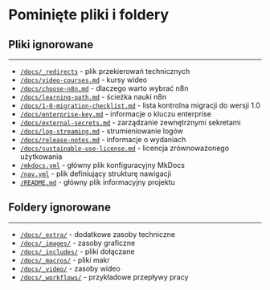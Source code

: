 # Pominięte pliki i foldery

## Pliki ignorowane
--------------------------------------------------
- [`/docs/_redirects`](https://github.com/n8n-io/n8n-docs/blob/main/docs/_redirects) - plik przekierowań technicznych
- [`/docs/video-courses.md`](https://github.com/n8n-io/n8n-docs/blob/main/docs/video-courses.md) - kursy wideo
- [`/docs/choose-n8n.md`](https://github.com/n8n-io/n8n-docs/blob/main/docs/choose-n8n.md) - dlaczego warto wybrać n8n
- [`/docs/learning-path.md`](https://github.com/n8n-io/n8n-docs/blob/main/docs/learning-path.md) - ścieżka nauki n8n
- [`/docs/1-0-migration-checklist.md`](https://github.com/n8n-io/n8n-docs/blob/main/docs/1-0-migration-checklist.md) - lista kontrolna migracji do wersji 1.0
- [`/docs/enterprise-key.md`](https://github.com/n8n-io/n8n-docs/blob/main/docs/enterprise-key.md) - informacje o kluczu enterprise
- [`/docs/external-secrets.md`](https://github.com/n8n-io/n8n-docs/blob/main/docs/external-secrets.md) - zarządzanie zewnętrznymi sekretami
- [`/docs/log-streaming.md`](https://github.com/n8n-io/n8n-docs/blob/main/docs/log-streaming.md) - strumieniowanie logów
- [`/docs/release-notes.md`](https://github.com/n8n-io/n8n-docs/blob/main/docs/release-notes.md) - informacje o wydaniach
- [`/docs/sustainable-use-license.md`](https://github.com/n8n-io/n8n-docs/blob/main/docs/sustainable-use-license.md) - licencja zrównoważonego użytkowania
- [`/mkdocs.yml`](https://github.com/n8n-io/n8n-docs/blob/main/mkdocs.yml) - główny plik konfiguracyjny MkDocs
- [`/nav.yml`](https://github.com/n8n-io/n8n-docs/blob/main/nav.yml) - plik definiujący strukturę nawigacji
- [`/README.md`](https://github.com/n8n-io/n8n-docs/blob/main/README.md) - główny plik informacyjny projektu

## Foldery ignorowane
-------------------------
- [`/docs/_extra/`](https://github.com/n8n-io/n8n-docs/tree/main/docs/_extra) - dodatkowe zasoby techniczne
- [`/docs/_images/`](https://github.com/n8n-io/n8n-docs/tree/main/docs/_images) - zasoby graficzne
- [`/docs/_includes/`](https://github.com/n8n-io/n8n-docs/tree/main/docs/_includes) - pliki dołączane
- [`/docs/_macros/`](https://github.com/n8n-io/n8n-docs/tree/main/docs/_macros) - pliki makr
- [`/docs/_video/`](https://github.com/n8n-io/n8n-docs/tree/main/docs/_video) - zasoby wideo
- [`/docs/_workflows/`](https://github.com/n8n-io/n8n-docs/tree/main/docs/_workflows) - przykładowe przepływy pracy